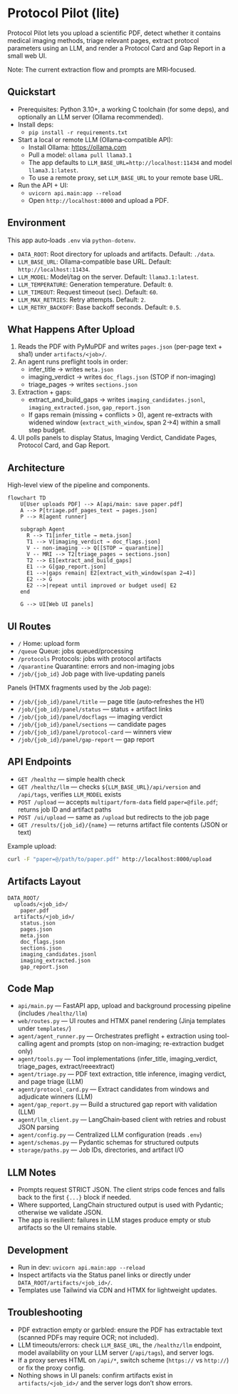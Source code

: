 # Protocol Pilot (lite)

Protocol Pilot lets you upload a scientific PDF, detect whether it contains medical imaging methods, triage relevant pages, extract protocol parameters using an LLM, and render a Protocol Card and Gap Report in a small web UI.

Note: The current extraction flow and prompts are MRI‑focused.

## Quickstart

- Prerequisites: Python 3.10+, a working C toolchain (for some deps), and optionally an LLM server (Ollama recommended).
- Install deps:
  - `pip install -r requirements.txt`
- Start a local or remote LLM (Ollama‑compatible API):
  - Install Ollama: https://ollama.com
  - Pull a model: `ollama pull llama3.1`
  - The app defaults to `LLM_BASE_URL=http://localhost:11434` and model `llama3.1:latest`.
  - To use a remote proxy, set `LLM_BASE_URL` to your remote base URL.
- Run the API + UI:
  - `uvicorn api.main:app --reload`
  - Open `http://localhost:8000` and upload a PDF.

## Environment

This app auto‑loads `.env` via `python-dotenv`.

- `DATA_ROOT`: Root directory for uploads and artifacts. Default: `./data`.
- `LLM_BASE_URL`: Ollama‑compatible base URL. Default: `http://localhost:11434`.
- `LLM_MODEL`: Model/tag on the server. Default: `llama3.1:latest`.
- `LLM_TEMPERATURE`: Generation temperature. Default: `0`.
- `LLM_TIMEOUT`: Request timeout (sec). Default: `60`.
- `LLM_MAX_RETRIES`: Retry attempts. Default: `2`.
- `LLM_RETRY_BACKOFF`: Base backoff seconds. Default: `0.5`.

## What Happens After Upload

1. Reads the PDF with PyMuPDF and writes `pages.json` (per-page text + sha1) under `artifacts/<job>/`.
2. An agent runs preflight tools in order:
   - infer_title → writes `meta.json`
   - imaging_verdict → writes `doc_flags.json` (STOP if non-imaging)
   - triage_pages → writes `sections.json`
3. Extraction + gaps:
   - extract_and_build_gaps → writes `imaging_candidates.jsonl`, `imaging_extracted.json`, `gap_report.json`
   - If gaps remain (missing + conflicts > 0), agent re-extracts with widened window (`extract_with_window`, span 2→4) within a small step budget.
4. UI polls panels to display Status, Imaging Verdict, Candidate Pages, Protocol Card, and Gap Report.

## Architecture

High-level view of the pipeline and components.

```mermaid
flowchart TD
    U[User uploads PDF] --> A[api/main: save paper.pdf]
    A --> P[triage.pdf_pages_text → pages.json]
    P --> R[agent runner]

    subgraph Agent
      R --> T1[infer_title → meta.json]
      T1 --> V[imaging_verdict → doc_flags.json]
      V -- non-imaging --> Q[[STOP → quarantine]]
      V -- MRI --> T2[triage_pages → sections.json]
      T2 --> E1[extract_and_build_gaps]
      E1 --> G[gap_report.json]
      E1 -->|gaps remain| E2[extract_with_window(span 2→4)]
      E2 --> G
      E2 -->|repeat until improved or budget used| E2
    end

    G --> UI[Web UI panels]
```

## UI Routes

- `/` Home: upload form
- `/queue` Queue: jobs queued/processing
- `/protocols` Protocols: jobs with protocol artifacts
- `/quarantine` Quarantine: errors and non-imaging jobs
- `/job/{job_id}` Job page with live-updating panels

Panels (HTMX fragments used by the Job page):
- `/job/{job_id}/panel/title` — page title (auto‑refreshes the H1)
- `/job/{job_id}/panel/status` — status + artifact links
- `/job/{job_id}/panel/docflags` — imaging verdict
- `/job/{job_id}/panel/sections` — candidate pages
- `/job/{job_id}/panel/protocol-card` — winners view
- `/job/{job_id}/panel/gap-report` — gap report

## API Endpoints

- `GET /healthz` — simple health check
- `GET /healthz/llm` — checks `${LLM_BASE_URL}/api/version` and `/api/tags`, verifies `LLM_MODEL` exists
- `POST /upload` — accepts `multipart/form-data` field `paper=@file.pdf`; returns job ID and artifact paths
- `POST /ui/upload` — same as `/upload` but redirects to the job page
- `GET /results/{job_id}/{name}` — returns artifact file contents (JSON or text)

Example upload:

```bash
curl -F "paper=@/path/to/paper.pdf" http://localhost:8000/upload
```

## Artifacts Layout

```
DATA_ROOT/
  uploads/<job_id>/
    paper.pdf
  artifacts/<job_id>/
    status.json
    pages.json
    meta.json
    doc_flags.json
    sections.json
    imaging_candidates.jsonl
    imaging_extracted.json
    gap_report.json
```

## Code Map

- `api/main.py` — FastAPI app, upload and background processing pipeline (includes `/healthz/llm`)
- `web/routes.py` — UI routes and HTMX panel rendering (Jinja templates under `templates/`)
- `agent/agent_runner.py` — Orchestrates preflight + extraction using tool-calling agent and prompts (stop on non-imaging; re-extraction budget only)
- `agent/tools.py` — Tool implementations (infer_title, imaging_verdict, triage_pages, extract/reeextract)
- `agent/triage.py` — PDF text extraction, title inference, imaging verdict, and page triage (LLM)
- `agent/protocol_card.py` — Extract candidates from windows and adjudicate winners (LLM)
- `agent/gap_report.py` — Build a structured gap report with validation (LLM)
- `agent/llm_client.py` — LangChain‑based client with retries and robust JSON parsing
- `agent/config.py` — Centralized LLM configuration (reads `.env`)
- `agent/schemas.py` — Pydantic schemas for structured outputs
- `storage/paths.py` — Job IDs, directories, and artifact I/O

## LLM Notes

- Prompts request STRICT JSON. The client strips code fences and falls back to the first `{...}` block if needed.
- Where supported, LangChain structured output is used with Pydantic; otherwise we validate JSON.
- The app is resilient: failures in LLM stages produce empty or stub artifacts so the UI remains stable.

## Development

- Run in dev: `uvicorn api.main:app --reload`
- Inspect artifacts via the Status panel links or directly under `DATA_ROOT/artifacts/<job_id>/`.
- Templates use Tailwind via CDN and HTMX for lightweight updates.

## Troubleshooting

- PDF extraction empty or garbled: ensure the PDF has extractable text (scanned PDFs may require OCR; not included).
- LLM timeouts/errors: check `LLM_BASE_URL`, the `/healthz/llm` endpoint, model availability on your LLM server (`/api/tags`), and server logs.
- If a proxy serves HTML on `/api/*`, switch scheme (`https://` vs `http://`) or fix the proxy config.
- Nothing shows in UI panels: confirm artifacts exist in `artifacts/<job_id>/` and the server logs don’t show errors.
